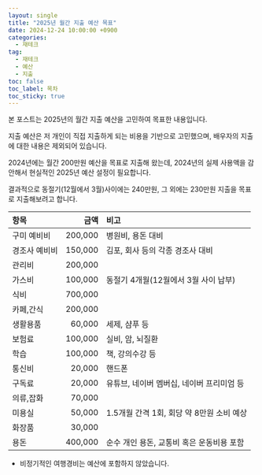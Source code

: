 ```yaml
---
layout: single
title: "2025년 월간 지출 예산 목표"
date: 2024-12-24 10:00:00 +0900
categories: 
  - 재테크
tag: 
  - 재테크
  - 예산
  - 지출
toc: false
toc_label: 목차
toc_sticky: true
---
```


본 포스트는 2025년의 월간 지출 예산을 고민하여 목표한 내용입니다.

지출 예산은 저 개인이 직접 지출하게 되는 비용을 기반으로 고민했으며, 배우자의 지출에 대한 내용은 제외되어 있습니다.

2024년에는 월간 200만원 예산을 목표로 지출해 왔는데, 2024년의 실제 사용액을 감안해서 현실적인 2025년 예산 설정이 필요합니다.

결과적으로 동절기(12월에서 3월)사이에는 240만원, 그 외에는 230만원 지출을 목표로 지출해보려고 합니다.

| 항목 | 금액 | 비고 |
|:---|---:|:---|
| 구미 예비비 | 200,000 | 병원비, 용돈 대비 |
| 경조사 예비비 | 150,000 | 김포, 회사 등의 각종 경조사 대비 |
| 관리비 | 200,000 | |
| 가스비 | 100,000 | 동절기 4개월(12월에서 3월 사이 납부) |
| 식비 | 700,000 | |
| 카페,간식 | 200,000 | |
| 생활용품 | 60,000 | 세제, 샴푸 등 |
| 보험료 | 100,000 | 실비, 암, 뇌질환 |
| 학습 | 100,000 | 책, 강의수강 등 |
| 통신비 | 20,000 | 핸드폰 |
| 구독료 | 20,000 | 유튜브, 네이버 멤버십, 네이버 프리미엄 등 |
| 의류,잡화 | 70,000 |  |
| 미용실 | 50,000 | 1.5개월 간격 1회, 회당 약 8만원 소비 예상 |
| 화장품 | 30,000 | |
| 용돈 | 400,000 | 순수 개인 용돈, 교통비 혹은 운동비용 포함 |

* 비정기적인 여행경비는 예산에 포함하지 않았습니다.
